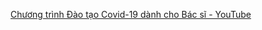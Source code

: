 [Chương trình Đào tạo Covid-19 dành cho Bác sĩ - YouTube](https://www.youtube.com/playlist?list=PLBQh09ctJ5Nvv3KVLEFDEZJplKNLf5sSZ)  
